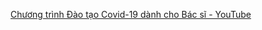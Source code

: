 [Chương trình Đào tạo Covid-19 dành cho Bác sĩ - YouTube](https://www.youtube.com/playlist?list=PLBQh09ctJ5Nvv3KVLEFDEZJplKNLf5sSZ)  
